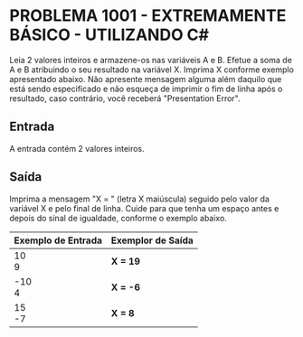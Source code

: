 # PROBLEMA 1001 - EXTREMAMENTE BÁSICO - UTILIZANDO C#

Leia 2 valores inteiros e armazene-os nas variáveis A e B. Efetue a soma de A e B atribuindo o seu resultado na variável X. Imprima X conforme exemplo apresentado abaixo. Não apresente mensagem alguma além daquilo que está sendo especificado e não esqueça de imprimir o fim de linha após o resultado, caso contrário, você receberá "Presentation Error".

## Entrada
A entrada contém 2 valores inteiros.

## Saída
Imprima a mensagem "X = " (letra X maiúscula) seguido pelo valor da variável X e pelo final de linha. Cuide para que tenha um espaço antes e depois do sinal de igualdade, conforme o exemplo abaixo.


| Exemplo de Entrada | Exemplor de Saída |
|--------------------|-------------------|
| 10<br>9            | **X = 19**        |  
| -10<br>4           | **X = -6**        |
| 15<br>-7           | **X = 8**         |

